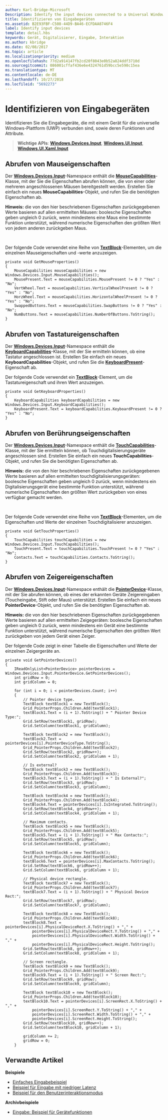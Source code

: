 ```yaml
---
author: Karl-Bridge-Microsoft
Description: Identify the input devices connected to a Universal Windows Platform (UWP) device and identify their capabilities and attributes.
title: Identifizieren von Eingabegeräten
ms.assetid: B2E93FBF-C508-44D9-BA46-ECFDAA8746F4
label: Identify input devices
template: detail.hbs
keywords: Gerät, Digitalisierer, Eingabe, Interaktion
ms.author: kbridge
ms.date: 02/08/2017
ms.topic: article
ms.localizationpriority: medium
ms.openlocfilehash: 77d2a914147fb2cd20f8043e0b52a824ddf3710d
ms.sourcegitcommit: 086001cffaf436e6e4324761d59bcc5e598c15ea
ms.translationtype: MT
ms.contentlocale: de-DE
ms.lasthandoff: 10/27/2018
ms.locfileid: "5692273"
---
```

# <a name="identify-input-devices"></a>Identifizieren von Eingabegeräten


Identifizieren Sie die Eingabegeräte, die mit einem Gerät für die universelle Windows-Plattform (UWP) verbunden sind, sowie deren Funktionen und Attribute.

> **Wichtige APIs**: [**Windows.Devices.Input**](https://msdn.microsoft.com/library/windows/apps/br225648), [**Windows.UI.Input**](https://msdn.microsoft.com/library/windows/apps/br208383), [**Windows.UI.Xaml.Input**](https://msdn.microsoft.com/library/windows/apps/br242084)

## <a name="retrieve-mouse-properties"></a>Abrufen von Mauseigenschaften


Der [**Windows.Devices.Input**](https://msdn.microsoft.com/library/windows/apps/br225648)-Namespace enthält die [**MouseCapabilities**](https://msdn.microsoft.com/library/windows/apps/br225626)-Klasse, mit der Sie die Eigenschaften abrufen können, die von einer oder mehreren angeschlossenen Mäusen bereitgestellt werden. Erstellen Sie einfach ein neues **MouseCapabilities**-Objekt, und rufen Sie die benötigten Eigenschaften ab.

**Hinweis:** die von den hier beschriebenen Eigenschaften zurückgegebenen Werte basieren auf allen ermittelten Mäusen: boolesche Eigenschaften geben ungleich 0 zurück, wenn mindestens eine Maus eine bestimmte Funktion unterstützt, während numerische Eigenschaften den größten Wert von jedem anderen zurückgeben Maus.

 

Der folgende Code verwendet eine Reihe von [**TextBlock**](https://msdn.microsoft.com/library/windows/apps/br209652)-Elementen, um die einzelnen Mauseigenschaften und -werte anzuzeigen.

```CSharp
private void GetMouseProperties()
{
    MouseCapabilities mouseCapabilities = new Windows.Devices.Input.MouseCapabilities();
    MousePresent.Text = mouseCapabilities.MousePresent != 0 ? "Yes" : "No";
    VertWheel.Text = mouseCapabilities.VerticalWheelPresent != 0 ? "Yes" : "No";
    HorzWheel.Text = mouseCapabilities.HorizontalWheelPresent != 0 ? "Yes" : "No";
    SwappedButtons.Text = mouseCapabilities.SwapButtons != 0 ? "Yes" : "No";
    NumButtons.Text = mouseCapabilities.NumberOfButtons.ToString();
}
```

## <a name="retrieve-keyboard-properties"></a>Abrufen von Tastatureigenschaften


Der [**Windows.Devices.Input**](https://msdn.microsoft.com/library/windows/apps/br225648)-Namespace enthält die [**KeyboardCapabilities**](https://msdn.microsoft.com/library/windows/apps/br225623)-Klasse, mit der Sie ermitteln können, ob eine Tastatur angeschlossen ist. Erstellen Sie einfach ein neues **KeyboardCapabilities**-Objekt, und rufen Sie die [**KeyboardPresent**](https://msdn.microsoft.com/library/windows/apps/br225625)-Eigenschaft ab.

Der folgende Code verwendet ein [**TextBlock**](https://msdn.microsoft.com/library/windows/apps/br209652)-Element, um die Tastatureigenschaft und ihren Wert anzuzeigen.

```CSharp
private void GetKeyboardProperties()
{
    KeyboardCapabilities keyboardCapabilities = new Windows.Devices.Input.KeyboardCapabilities();
    KeyboardPresent.Text = keyboardCapabilities.KeyboardPresent != 0 ? "Yes" : "No";
}
```

## <a name="retrieve-touch-properties"></a>Abrufen von Berührungseigenschaften


Der [**Windows.Devices.Input**](https://msdn.microsoft.com/library/windows/apps/br225648)-Namespace enthält die [**TouchCapabilities**](https://msdn.microsoft.com/library/windows/apps/br225644)-Klasse, mit der Sie ermitteln können, ob Touchdigitalisierungsgeräte angeschlossen sind. Erstellen Sie einfach ein neues **TouchCapabilities**-Objekt, und rufen Sie die benötigten Eigenschaften ab.

**Hinweis:** die von den hier beschriebenen Eigenschaften zurückgegebenen Werte basieren auf allen ermittelten touchdigitalisierungsgeräten: boolesche Eigenschaften geben ungleich 0 zurück, wenn mindestens ein Digitalisierungsgerät eine bestimmte Funktion unterstützt, während numerische Eigenschaften den größten Wert zurückgeben von eines verfügbar gemacht werden.

 

Der folgende Code verwendet eine Reihe von [**TextBlock**](https://msdn.microsoft.com/library/windows/apps/br209652)-Elementen, um die Eigenschaften und Werte der einzelnen Touchdigitalisierer anzuzeigen.

```CSharp
private void GetTouchProperties()
{
    TouchCapabilities touchCapabilities = new Windows.Devices.Input.TouchCapabilities();
    TouchPresent.Text = touchCapabilities.TouchPresent != 0 ? "Yes" : "No";
    Contacts.Text = touchCapabilities.Contacts.ToString();
}
```

## <a name="retrieve-pointer-properties"></a>Abrufen von Zeigereigenschaften


Der [**Windows.Devices.Input**](https://msdn.microsoft.com/library/windows/apps/br225648)-Namespace enthält die [**PointerDevice**](https://msdn.microsoft.com/library/windows/apps/br225633)-Klasse, mit der Sie abrufen können, ob eines der erkannten Geräte Zeigereingaben (Toucheingabe, Stift oder Maus) unterstützt. Erstellen Sie einfach ein neues **PointerDevice**-Objekt, und rufen Sie die benötigten Eigenschaften ab.

**Hinweis:** die von den hier beschriebenen Eigenschaften zurückgegebenen Werte basieren auf allen ermittelten Zeigegeräten: boolesche Eigenschaften geben ungleich 0 zurück, wenn mindestens ein Gerät eine bestimmte Funktion unterstützt, während numerische Eigenschaften den größten Wert zurückgeben von jedem Gerät einen Zeiger.

Der folgende Code zeigt in einer Tabelle die Eigenschaften und Werte der einzelnen Zeigergeräte an.

```CSharp
private void GetPointerDevices()
{
    IReadOnlyList<PointerDevice> pointerDevices = Windows.Devices.Input.PointerDevice.GetPointerDevices();
    int gridRow = 0;
    int gridColumn = 0;

    for (int i = 0; i < pointerDevices.Count; i++)
    {
        // Pointer device type.
        TextBlock textBlock1 = new TextBlock();
        Grid_PointerProps.Children.Add(textBlock1);
        textBlock1.Text = (i + 1).ToString() + " Pointer Device Type:";
        Grid.SetRow(textBlock1, gridRow);
        Grid.SetColumn(textBlock1, gridColumn);

        TextBlock textBlock2 = new TextBlock();
        textBlock2.Text = pointerDevices[i].PointerDeviceType.ToString();
        Grid_PointerProps.Children.Add(textBlock2);
        Grid.SetRow(textBlock2, gridRow++);
        Grid.SetColumn(textBlock2, gridColumn + 1);

        // Is external?
        TextBlock textBlock3 = new TextBlock();
        Grid_PointerProps.Children.Add(textBlock3);
        textBlock3.Text = (i + 1).ToString() + " Is External?";
        Grid.SetRow(textBlock3, gridRow);
        Grid.SetColumn(textBlock3, gridColumn);

        TextBlock textBlock4 = new TextBlock();
        Grid_PointerProps.Children.Add(textBlock4);
        textBlock4.Text = pointerDevices[i].IsIntegrated.ToString();
        Grid.SetRow(textBlock4, gridRow++);
        Grid.SetColumn(textBlock4, gridColumn + 1);

        // Maximum contacts.
        TextBlock textBlock5 = new TextBlock();
        Grid_PointerProps.Children.Add(textBlock5);
        textBlock5.Text = (i + 1).ToString() + " Max Contacts:";
        Grid.SetRow(textBlock5, gridRow);
        Grid.SetColumn(textBlock5, gridColumn);

        TextBlock textBlock6 = new TextBlock();
        Grid_PointerProps.Children.Add(textBlock6);
        textBlock6.Text = pointerDevices[i].MaxContacts.ToString();
        Grid.SetRow(textBlock6, gridRow++);
        Grid.SetColumn(textBlock6, gridColumn + 1);

        // Physical device rectangle.
        TextBlock textBlock7 = new TextBlock();
        Grid_PointerProps.Children.Add(textBlock7);
        textBlock7.Text = (i + 1).ToString() + " Physical Device Rect:";
        Grid.SetRow(textBlock7, gridRow);
        Grid.SetColumn(textBlock7, gridColumn);

        TextBlock textBlock8 = new TextBlock();
        Grid_PointerProps.Children.Add(textBlock8);
        textBlock8.Text = pointerDevices[i].PhysicalDeviceRect.X.ToString() + "," +
            pointerDevices[i].PhysicalDeviceRect.Y.ToString() + "," +
            pointerDevices[i].PhysicalDeviceRect.Width.ToString() + "," +
            pointerDevices[i].PhysicalDeviceRect.Height.ToString();
        Grid.SetRow(textBlock8, gridRow++);
        Grid.SetColumn(textBlock8, gridColumn + 1);

        // Screen rectangle.
        TextBlock textBlock9 = new TextBlock();
        Grid_PointerProps.Children.Add(textBlock9);
        textBlock9.Text = (i + 1).ToString() + " Screen Rect:";
        Grid.SetRow(textBlock9, gridRow);
        Grid.SetColumn(textBlock9, gridColumn);

        TextBlock textBlock10 = new TextBlock();
        Grid_PointerProps.Children.Add(textBlock10);
        textBlock10.Text = pointerDevices[i].ScreenRect.X.ToString() + "," +
            pointerDevices[i].ScreenRect.Y.ToString() + "," +
            pointerDevices[i].ScreenRect.Width.ToString() + "," +
            pointerDevices[i].ScreenRect.Height.ToString();
        Grid.SetRow(textBlock10, gridRow++);
        Grid.SetColumn(textBlock10, gridColumn + 1);

        gridColumn += 2;
        gridRow = 0;
    }
```

## <a name="related-articles"></a>Verwandte Artikel


**Beispiele**
* [Einfaches Eingabebeispiel](http://go.microsoft.com/fwlink/p/?LinkID=620302)
* [Beispiel für Eingabe mit niedriger Latenz](http://go.microsoft.com/fwlink/p/?LinkID=620304)
* [Beispiel für den Benutzerinteraktionsmodus](http://go.microsoft.com/fwlink/p/?LinkID=619894)

**Archivbeispiele**
* [Eingabe: Beispiel für Gerätefunktionen](http://go.microsoft.com/fwlink/p/?linkid=231530)
 

 




